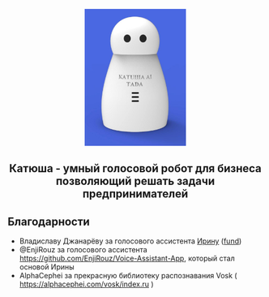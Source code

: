 <p align="center">
  <img src="media/Katusha.jpg" alt="Katusha" width="200"/>
</p>

<h2 align="center">Катюша - умный голосовой робот для бизнеса позволяющий решать задачи предпринимателей</h2>


## Благодарности

- Владиславу Джанарёву за голосового ассистента [Ирину](https://github.com/janvarev/Irene-Voice-Assistant) ([fund](https://boosty.to/irene-voice))
- @EnjiRouz за голосового ассистента https://github.com/EnjiRouz/Voice-Assistant-App, который стал основой Ирины
- AlphaCephei за прекрасную библиотеку распознавания Vosk ( https://alphacephei.com/vosk/index.ru )
